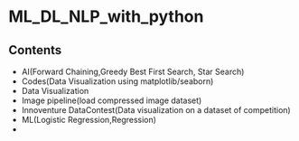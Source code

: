 # ML_DL_NLP_with_python

## Contents
-  AI(Forward Chaining,Greedy Best First Search, Star Search)
- Codes(Data Visualization using matplotlib/seaborn)
- Data Visualization
- Image pipeline(load compressed image dataset)
- Innoventure DataContest(Data visualization on a dataset of competition)
- ML(Logistic Regression,Regression)
- 
